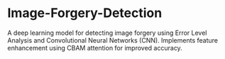 # Image-Forgery-Detection
A deep learning model for detecting image forgery using Error Level Analysis and Convolutional Neural Networks (CNN). Implements feature enhancement using CBAM attention for improved accuracy.
